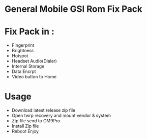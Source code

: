 # General Mobile GSI Rom Fix Pack

# Fix Pack in :
- Fingerprint
- Brightness
- Hotspot
- Headset Audio(Dialer)
- Internal Storage
- Data Encrpt
- Video button to Home

# Usage
 - Download latest release zip file
 - Open twrp recovery and mount vendor & system
 - Zip file send to GM9Pro
 - Install Zip file
 - Reboot Enjoy


